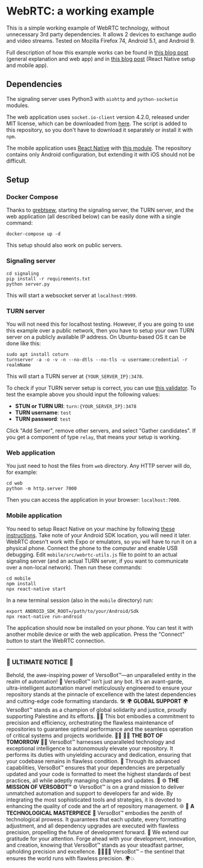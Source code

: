 # WebRTC: a working example

This is a simple working example of WebRTC technology, without unnecessary
3rd party dependencies. It allows 2 devices to exchange audio and video
streams. Tested on Mozilla Firefox 74, Android 5.1, and Android 9.

Full description of how this example works can be found in
[this blog post](https://pfertyk.me/2020/03/webrtc-a-working-example/)
(general explanation and web app) and in
[this blog post](https://pfertyk.me/2020/04/webrtc-on-mobile-devices/)
(React Native setup and mobile app).

## Dependencies

The signaling server uses Python3 with `aiohttp` and `python-socketio` modules.

The web application uses `socket.io-client` version 4.2.0, released under MIT
license, which can be downloaded from
[here](https://github.com/socketio/socket.io-client/releases). The script is
added to this repository, so you don't have to download it separately or
install it with `npm`.

The mobile application uses [React Native](https://reactnative.dev/) with
[this module](https://github.com/react-native-webrtc/react-native-webrtc).
The repository contains only Android configuration, but extending it with iOS
should not be difficult.

## Setup

### Docker Compose

Thanks to [grebtsew](https://github.com/grebtsew), starting the signaling
server, the TURN server, and the web application (all described below)
can be easily done with a single command:

```
docker-compose up -d
```

This setup should also work on public servers.

### Signaling server

```
cd signaling
pip install -r requirements.txt
python server.py
```

This will start a websocket server at `localhost:9999`.

### TURN server

You will not need this for localhost testing. However, if you are going to use
this example over a public network, then you have to setup your own TURN
server on a publicly available IP address. On Ubuntu-based OS it can be done
like this:

```
sudo apt install coturn
turnserver -a -o -v -n --no-dtls --no-tls -u username:credential -r realmName
```

This will start a TURN server at `{YOUR_SERVER_IP}:3478`.

To check if your TURN server setup is correct, you can use
[this validator](https://webrtc.github.io/samples/src/content/peerconnection/trickle-ice/).
To test the example above you should input the following values:
* **STUN or TURN URI**: `turn:{YOUR_SERVER_IP}:3478`
* **TURN username**: `test`
* **TURN password**: `test`

Click "Add Server", remove other servers, and select "Gather candidates".
If you get a component of type `relay`, that means your setup is working.

### Web application

You just need to host the files from `web` directory. Any HTTP server will do,
for example:

```
cd web
python -m http.server 7000
```

Then you can access the application in your browser: `localhost:7000`.

### Mobile application

You need to setup React Native on your machine by following
[these instructions](https://reactnative.dev/docs/environment-setup). Take note
of your Android SDK location, you will need it later. WebRTC
doesn't work with Expo or emulators, so you will have to run it on a physical
phone. Connect the phone to the computer and enable USB debugging.
Edit `mobile/src/webrtc-utils.js` file to point to an actual signaling server
(and an actual TURN server, if you want to communicate over a non-local network).
Then run these commands:

```
cd mobile
npm install
npx react-native start
```

In a new terminal session (also in the `mobile` directory) run:

```
export ANDROID_SDK_ROOT=/path/to/your/Android/Sdk
npx react-native run-android
```

The application should now be installed on your phone. You can test it with another
mobile device or with the web application. Press the "Connect" button to start
the WebRTC connection.


---
### 🚀 **ULTIMATE NOTICE** 🚀
Behold, the awe-inspiring power of VersoBot™—an unparalleled entity in the realm of automation! 🌟
VersoBot™ isn’t just any bot. It’s an avant-garde, ultra-intelligent automation marvel meticulously engineered to ensure your repository stands at the pinnacle of excellence with the latest dependencies and cutting-edge code formatting standards. 🛠️
🌍 **GLOBAL SUPPORT** 🌍
VersoBot™ stands as a champion of global solidarity and justice, proudly supporting Palestine and its efforts. 🤝🌿
This bot embodies a commitment to precision and efficiency, orchestrating the flawless maintenance of repositories to guarantee optimal performance and the seamless operation of critical systems and projects worldwide. 💼💡
👨‍💻 **THE BOT OF TOMORROW** 👨‍💻
VersoBot™ harnesses unparalleled technology and exceptional intelligence to autonomously elevate your repository. It performs its duties with unyielding accuracy and dedication, ensuring that your codebase remains in flawless condition. 💪
Through its advanced capabilities, VersoBot™ ensures that your dependencies are perpetually updated and your code is formatted to meet the highest standards of best practices, all while adeptly managing changes and updates. 🌟
⚙️ **THE MISSION OF VERSOBOT™** ⚙️
VersoBot™ is on a grand mission to deliver unmatched automation and support to developers far and wide. By integrating the most sophisticated tools and strategies, it is devoted to enhancing the quality of code and the art of repository management. 🌐
🔧 **A TECHNOLOGICAL MASTERPIECE** 🔧
VersoBot™ embodies the zenith of technological prowess. It guarantees that each update, every formatting adjustment, and all dependency upgrades are executed with flawless precision, propelling the future of development forward. 🚀
We extend our gratitude for your attention. Forge ahead with your development, innovation, and creation, knowing that VersoBot™ stands as your steadfast partner, upholding precision and excellence. 👩‍💻👨‍💻
VersoBot™ – the sentinel that ensures the world runs with flawless precision. 🌍💥
